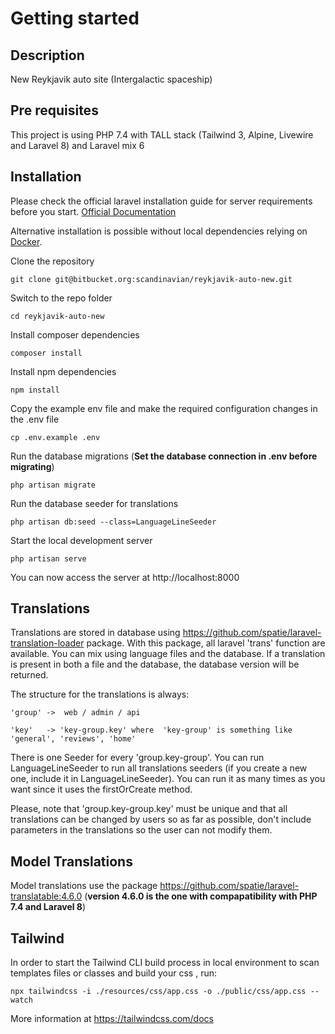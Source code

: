 # Getting started

## Description
New Reykjavik auto site (Intergalactic spaceship)

## Pre requisites
This project is using PHP 7.4 with TALL stack (Tailwind 3, Alpine, Livewire and Laravel 8) and Laravel mix 6

## Installation

Please check the official laravel installation guide for server requirements before you start. [Official Documentation](https://laravel.com/docs/8.x/installation)

Alternative installation is possible without local dependencies relying on [Docker](#docker). 

Clone the repository

    git clone git@bitbucket.org:scandinavian/reykjavik-auto-new.git

Switch to the repo folder

    cd reykjavik-auto-new

Install composer dependencies

    composer install

Install npm dependencies

    npm install

Copy the example env file and make the required configuration changes in the .env file

    cp .env.example .env

Run the database migrations (**Set the database connection in .env before migrating**)

    php artisan migrate

Run the database seeder for translations 

    php artisan db:seed --class=LanguageLineSeeder

Start the local development server

    php artisan serve

You can now access the server at http://localhost:8000

## Translations

Translations are stored in database using https://github.com/spatie/laravel-translation-loader package. With this package, all laravel 'trans' function are available. You can mix using language files and the database. If a translation is present in both a file and the database, the database version will be returned.

The structure for the translations is always:

    'group' ->  web / admin / api

    'key'   -> 'key-group.key' where  'key-group' is something like 'general', 'reviews', 'home'

There is one Seeder for every 'group.key-group'. You can run LanguageLineSeeder to run all translations seeders (if you create a new one, include it in LanguageLineSeeder). You can run it as many times as you want since it uses the firstOrCreate method.

Please, note that 'group.key-group.key' must be unique and that all translations can be changed by users so as far as possible, don't include parameters in the translations so the user can not modify them.

## Model Translations

Model translations use the package https://github.com/spatie/laravel-translatable:4.6.0 (**version 4.6.0 is the one with compapatibility with PHP 7.4 and Laravel 8**)

## Tailwind

In order to start the Tailwind CLI build process in local environment to scan templates files or classes and build your css , run: 

    npx tailwindcss -i ./resources/css/app.css -o ./public/css/app.css --watch

More information at https://tailwindcss.com/docs